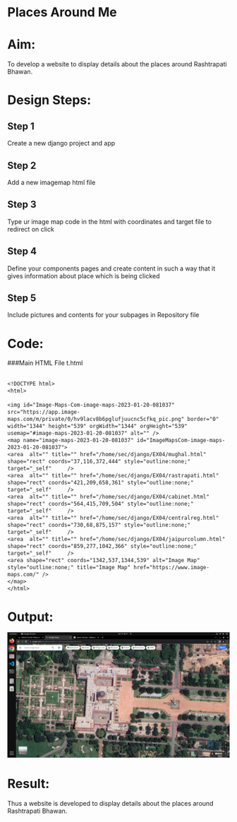 # Places Around Me
# Aim:
To develop a website to display details about the places around Rashtrapati Bhawan.

# Design Steps:
## Step 1
Create a new django project and app

## Step 2
Add a new imagemap html file

## Step 3
Type ur image map code in the html with coordinates and target file to redirect on click
## Step 4
Define your components pages and create content in such a way that it gives information about place which is being clicked
## Step 5
Include pictures and contents for your subpages in Repository file

# Code:
###Main HTML File
t.html
```

<!DOCTYPE html>
<html>

<img id="Image-Maps-Com-image-maps-2023-01-20-081037" src="https://app.image-maps.com/m/private/0/hv9lacv8b6pglufjuucnc5cfkq_pic.png" border="0" width="1344" height="539" orgWidth="1344" orgHeight="539" usemap="#image-maps-2023-01-20-081037" alt="" />
<map name="image-maps-2023-01-20-081037" id="ImageMapsCom-image-maps-2023-01-20-081037">
<area  alt="" title="" href="/home/sec/django/EX04/mughal.html" shape="rect" coords="37,116,372,444" style="outline:none;" target="_self"     />
<area  alt="" title="" href="/home/sec/django/EX04/rastrapati.html" shape="rect" coords="421,209,658,361" style="outline:none;" target="_self"     />
<area  alt="" title="" href="/home/sec/django/EX04/cabinet.html" shape="rect" coords="564,415,709,504" style="outline:none;" target="_self"     />
<area  alt="" title="" href="/home/sec/django/EX04/centralreg.html" shape="rect" coords="730,68,875,157" style="outline:none;" target="_self"     />
<area  alt="" title="" href="/home/sec/django/EX04/jaipurcolumn.html" shape="rect" coords="859,277,1042,366" style="outline:none;" target="_self"     />
<area shape="rect" coords="1342,537,1344,539" alt="Image Map" style="outline:none;" title="Image Map" href="https://www.image-maps.com/" />
</map>
</html>
```


# Output:

![GitHub Logo](./images/rashtrapati.png)

# Result:
Thus a website is developed to display details about the places around Rashtrapati Bhawan.



